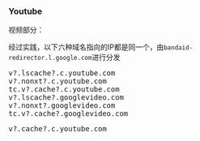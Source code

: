 ### Youtube

视频部分：

经过实践，以下六种域名指向的IP都是同一个，由`bandaid-redirector.l.google.com`进行分发
<pre>v?.lscache?.c.youtube.com
v?.nonxt?.c.youtube.com
tc.v?.cache?.c.youtube.com
v?.lscache?.googlevideo.com
v?.nonxt?.googlevideo.com
tc.v?.cache?.googlevideo.com
</pre>

<pre>v?.cache?.c.youtube.com</pre>